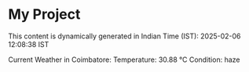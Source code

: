 # My Project

This content is dynamically generated in Indian Time (IST): 2025-02-06 12:08:38 IST


Current Weather in Coimbatore:
Temperature: 30.88 °C
Condition: haze
